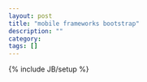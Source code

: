 ```yaml
---
layout: post
title: "mobile frameworks bootstrap"
description: ""
category: 
tags: []
---
```

{% include JB/setup %}
